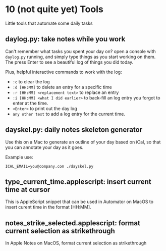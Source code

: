 # 10 (not quite yet) Tools
Little tools that automate some daily tasks

## daylog.py: take notes while you work

Can't remember what tasks you spent your day on? open a console with `daylog.py` running, and simply type things as you
start working on them. The press Enter to see a beautiful log of things you did today.

Plus, helpful interactive commands to work with the log:
  - `:c` to clear the log
  - `:d [HH:MM]` to delete an entry for a specific time
  - `:r [HH:MM] <replacement text>` to replace an entry
  - `:i [HH:MM] <what I did earlier>` to back-fill an log entry you forgot to enter at the time.
  - `<Enter>` to print out the day log
  - `any other text` to add a log entry for the current time.

## dayskel.py: daily notes skeleton generator

Use this on a Mac to generate an outline of your day based on iCal, so that you can annotate your day as it goes.

Example use:
```
ICAL_EMAIL=you@company.com ./dayskel.py
```

## type_current_time.applescript: insert current time at cursor

This is AppleScript snippet that can be used in Automator on MacOS to insert curent time in the format [HH:MM].

## notes_strike_selected.applescript: format current selection as strikethrough
 
In Apple Notes on MacOS, format current selection as strikethrough
